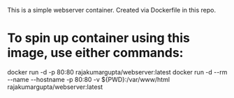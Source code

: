 This is a simple webserver container.
Created via Dockerfile in this repo.

# To spin up container using this image, use either commands:
docker run -d -p 80:80  rajakumargupta/webserver:latest
docker run -d --rm --name <nameOfYOurChoice> --hostname <hostNameOfYOurChoice> -p 80:80 -v ${PWD}:/var/www/html rajakumargupta/webserver:latest

